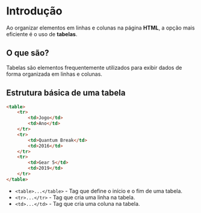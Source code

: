 # Introdução

Ao organizar elementos em linhas e colunas na página **HTML**, a opção mais 
eficiente é o uso de **tabelas**.

## O que são?

Tabelas são elementos frequentemente utilizados para exibir dados de forma 
organizada em linhas e colunas.

## Estrutura básica de uma tabela 

```html
<table>
    <tr>
        <td>Jogo</td>
        <td>Ano</td>
    </tr>
    <tr>
        <td>Quantum Break</td>
        <td>2016</td>
    </tr>
    <tr>
        <td>Gear 5</td>
        <td>2019</td>
    </tr>
</table>
```

- `<table>...</table>` - Tag que define o início e o fim de uma tabela.
- `<tr>...</tr>` - Tag que cria uma linha na tabela.
- `<td>...</td>` - Tag que cria uma coluna na tabela.

